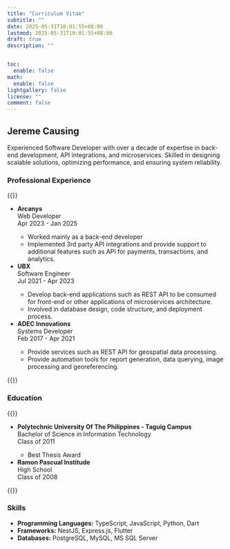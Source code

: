 ```yaml
---
title: "Curriculum Vitae"
subtitle: ""
date: 2025-05-31T10:01:55+08:00
lastmod: 2025-05-31T10:01:55+08:00
draft: true
description: ""


toc:
  enable: false
math:
  enable: false
lightgallery: false
license: ""
comment: false
---
```



## Jereme Causing

Experienced Software Developer with over a decade of expertise in back-end development, API integrations, and microservices. Skilled in designing scalable solutions, optimizing performance, and ensuring system reliability.  

### Professional Experience

{{<raw>}}
<ul class="fi-timeline" data-animation>
  <li
    class="fi-timeline-item"
    data-size="medium"
    data-node="circle"
    style="--timeline-index: 3"
  >
    <div class="fi-timeline-item__content is-top"><b>Arcanys</b></div>
    <div class="fi-timeline-item__content">Web Developer</div>
    <div class="fi-timeline-item__timestamp">Apr 2023 - Jan 2025</div>
    <div class="fi-timeline-item__content">
      <ul>
        <li>Worked mainly as a back-end developer</li>
        <li>
          Implemented 3rd party API integrations and provide support to
          additional features such as API for payments, transactions, and
          analytics.
        </li>
      </ul>
    </div>
  </li>
  <li
    class="fi-timeline-item"
    data-size="medium"
    data-node="circle"
    style="--timeline-index: 2"
  >
    <div class="fi-timeline-item__content is-top"><b>UBX</b></div>
    <div class="fi-timeline-item__content">Software Engineer</div>
    <div class="fi-timeline-item__timestamp">Jul 2021 - Apr 2023</div>
    <div class="fi-timeline-item__content">
      <ul>
        <li>
          Develop back-end applications such as REST API to be consumed for
          front-end or other applications of microservices architecture.
        </li>
        <li>
          Involved in database design, code structure, and deployment process.
        </li>
      </ul>
    </div>
  </li>
  <li
    class="fi-timeline-item"
    data-size="medium"
    data-node="circle"
    style="--timeline-index: 1"
  >
    <div class="fi-timeline-item__content is-top"><b>ADEC Innovations</b></div>
    <div class="fi-timeline-item__content">Systems Developer</div>
    <div class="fi-timeline-item__timestamp">Feb 2017 - Apr 2021</div>
    <div class="fi-timeline-item__content">
      <ul>
        <li>
          Provide services such as REST API for geospatial data processing.
        </li>
        <li>
          Provide automation tools for report generation, data querying, image
          processing and georeferencing.
        </li>
      </ul>
    </div>
  </li>
</ul>

{{</raw>}}



### Education

{{<raw>}}
<ul class="fi-timeline" data-animation>
  <li
    class="fi-timeline-item"
    data-size="medium"
    data-node="circle"
    style="--timeline-index: 3"
    data-type="success"
  > 
    <div class="fi-timeline-item__content is-top"><b>Polytechnic University Of The Philippines - Taguig Campus</b></div>
        <div class="fi-timeline-item__content ">
            Bachelor of Science in Information Technology
        </div>
    <div class="fi-timeline-item__timestamp">Class of 2011</div>
    <div class="fi-timeline-item__content">
          <ul>
            <li>Best Thesis Award</li>
          </ul>
    </div>
  </li>
  <li
    class="fi-timeline-item"
    data-size="medium"
    data-node="circle"
    style="--timeline-index: 2"
    data-type="success"
  >
    <div class="fi-timeline-item__content is-top"><b>Ramon Pascual Institude</b></div>
        <div class="fi-timeline-item__content">
      High School
    </div>
    <div class="fi-timeline-item__timestamp">Class of 2008</div>

  </li>
</ul>



{{</raw>}}



### Skills

- **Programming Languages:** TypeScript, JavaScript, Python, Dart
- **Frameworks:** NestJS, Express.js, Flutter 
- **Databases:** PostgreSQL, MySQL, MS SQL Server

